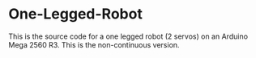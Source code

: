 # One-Legged-Robot
This is the source code for a one legged robot (2 servos) on an Arduino Mega 2560 R3.  This is the non-continuous version.
